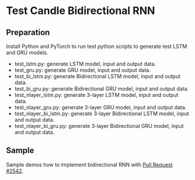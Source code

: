 # Test Candle Bidirectional RNN

## Preparation

Install Python and PyTorch to run test python scripts to generate test LSTM and GRU models.

- test_lstm.py: generate LSTM model, input and output data.
- test_gru.py: generate GRU model, input and output data.
- test_bi_lstm.py: generate Bidirectional LSTM model, input and output data.
- test_bi_gru.py: generate Bidirectional GRU model, input and output data.
- test_nlayer_lstm.py: generate 3-layer LSTM model, input and output data.
- test_nlayer_gru.py: generate 3-layer GRU model, input and output data.
- test_nlayer_bi_lstm.py: generate 3-layer Bidirectional LSTM model, input and output data.
- test_nlayer_bi_gru.py: generate 3-layer Bidirectional GRU model, input and output data.

## Sample

Sample demos how to implement bidirectional RNN with [Pull Request #2542](https://github.com/huggingface/candle/pull/2542).
